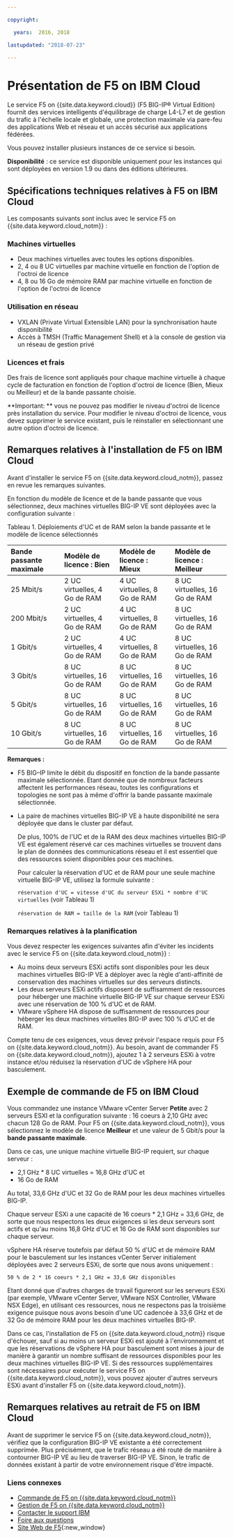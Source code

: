 ```yaml
---

copyright:

  years:  2016, 2018

lastupdated: "2018-07-23"

---
```


# Présentation de F5 on IBM Cloud

Le service F5 on {{site.data.keyword.cloud}} (F5 BIG-IP® Virtual Edition) fournit des services intelligents d'équilibrage de charge L4-L7 et de gestion du trafic à l'échelle locale et globale, une protection maximale via pare-feu des applications Web et réseau et un accès sécurisé aux applications fédérées.

Vous pouvez installer plusieurs instances de ce service si besoin.

**Disponibilité** : ce service est disponible uniquement pour les instances qui sont déployées en version 1.9 ou dans des éditions ultérieures.

## Spécifications techniques relatives à F5 on IBM Cloud

Les composants suivants sont inclus avec le service F5 on {{site.data.keyword.cloud_notm}} :

### Machines virtuelles
* Deux machines virtuelles avec toutes les options disponibles.
* 2, 4 ou 8 UC virtuelles par machine virtuelle en fonction de l'option de l'octroi de licence
* 4, 8 ou 16 Go de mémoire RAM par machine virtuelle en fonction de l'option de l'octroi de licence

### Utilisation en réseau
* VXLAN (Private Virtual Extensible LAN) pour la synchronisation haute disponibilité
* Accès à TMSH (Traffic Management Shell) et à la console de gestion via un réseau de gestion privé

### Licences et frais
Des frais de licence sont appliqués pour chaque machine virtuelle à chaque cycle de facturation en fonction de l'option d'octroi de licence (Bien, Mieux ou Meilleur) et de la bande passante choisie.

**Important: ** vous ne pouvez pas modifier le niveau d'octroi de licence près installation du service. Pour modifier le niveau d'octroi de licence, vous devez supprimer le service existant, puis le réinstaller en sélectionnant une autre option d'octroi de licence.

## Remarques relatives à l'installation de F5 on IBM Cloud

Avant d'installer le service F5 on {{site.data.keyword.cloud_notm}}, passez en revue les remarques suivantes.

En fonction du modèle de licence et de la bande passante que vous sélectionnez, deux machines virtuelles BIG-IP VE sont déployées avec la configuration suivante :

Tableau 1. Déploiements d'UC et de RAM selon la bande passante et le modèle de licence sélectionnés

| Bande passante maximale | Modèle de licence : Bien | Modèle de licence : Mieux | Modèle de licence : Meilleur |
|:------------------|:--------------------|:----------------------|:--------------------|
| 25 Mbit/s           | 2 UC virtuelles, 4 Go de RAM    | 4 UC virtuelles, 8 Go de RAM      | 8 UC virtuelles, 16 Go de RAM   |
| 200 Mbit/s          | 2 UC virtuelles, 4 Go de RAM    | 4 UC virtuelles, 8 Go de RAM      | 8 UC virtuelles, 16 Go de RAM   |
| 1 Gbit/s            | 2 UC virtuelles, 4 Go de RAM    | 4 UC virtuelles, 8 Go de RAM      | 8 UC virtuelles, 16 Go de RAM   |
| 3 Gbit/s            | 8 UC virtuelles, 16 Go de RAM   | 8 UC virtuelles, 16 Go de RAM     | 8 UC virtuelles, 16 Go de RAM   |
| 5 Gbit/s            | 8 UC virtuelles, 16 Go de RAM   | 8 UC virtuelles, 16 Go de RAM     | 8 UC virtuelles, 16 Go de RAM   |
| 10 Gbit/s           | 8 UC virtuelles, 16 Go de RAM   | 8 UC virtuelles, 16 Go de RAM     | 8 UC virtuelles, 16 Go de RAM   |

**Remarques :**

* F5 BIG–IP limite le débit du dispositif en fonction de la bande passante maximale sélectionnée. Etant donnée que de nombreux facteurs affectent les performances réseau, toutes les configurations et topologies ne sont pas à même d'offrir la bande passante maximale sélectionnée.
* La paire de machines virtuelles BIG-IP VE à haute disponibilité ne sera déployée que dans le cluster par défaut.

  De plus, 100% de l'UC et de la RAM des deux machines virtuelles BIG-IP VE est également réservé car ces machines virtuelles se trouvent dans le plan de données des communications réseau et il est essentiel que des ressources soient disponibles pour ces machines.

  Pour calculer la réservation d'UC et de RAM pour une seule machine virtuelle BIG-IP VE, utilisez la formule suivante :

  `réservation d'UC = vitesse d'UC du serveur ESXi * nombre d'UC virtuelles` (voir Tableau 1)

  `réservation de RAM = taille de la RAM` (voir Tableau 1)

### Remarques relatives à la planification
Vous devez respecter les exigences suivantes afin d'éviter les incidents avec le service F5 on {{site.data.keyword.cloud_notm}} :
* Au moins deux serveurs ESXi actifs sont disponibles pour les deux machines virtuelles BIG-IP VE à déployer avec la règle d'anti-affinité de conservation des machines virtuelles sur des serveurs distincts.
* Les deux serveurs ESXi actifs disposent de suffisamment de ressources pour héberger une machine virtuelle BIG-IP VE sur chaque serveur ESXi avec une réservation de 100 % d'UC et de RAM.
* VMware vSphere HA dispose de suffisamment de ressources pour héberger les deux machines virtuelles BIG-IP avec 100 % d'UC et de RAM.

Compte tenu de ces exigences, vous devez prévoir l'espace requis pour F5 on {{site.data.keyword.cloud_notm}}. Au besoin, avant de commander F5 on {{site.data.keyword.cloud_notm}}, ajoutez 1 à 2 serveurs ESXi à votre instance et/ou réduisez la réservation d'UC de vSphere HA pour basculement.

## Exemple de commande de F5 on IBM Cloud

Vous commandez une instance VMware vCenter Server **Petite** avec 2 serveurs ESXI et la configuration suivante : 16 coeurs à 2,10 GHz avec chacun 128 Go de RAM. Pour F5 on {{site.data.keyword.cloud_notm}}, vous sélectionnez le modèle de licence **Meilleur** et une valeur de 5 Gbit/s pour la **bande passante maximale**.

Dans ce cas, une unique machine virtuelle BIG-IP requiert, sur chaque serveur :
* 2,1 GHz * 8 UC virtuelles = 16,8 GHz d'UC et
* 16 Go de RAM

Au total, 33,6 GHz d'UC et 32 Go de RAM pour les deux machines virtuelles BIG-IP.

Chaque serveur ESXi a une capacité de 16 coeurs * 2,1 GHz = 33,6 GHz, de sorte que nous respectons les deux exigences si les deux serveurs sont actifs et qu'au moins 16,8 GHz d'UC et 16 Go de RAM sont disponibles sur chaque serveur.

vSphere HA réserve toutefois par défaut 50 % d'UC et de mémoire RAM pour le basculement sur les instances vCenter Server initialement déployées avec 2 serveurs ESXi, de sorte que nous avons uniquement :

`50 % de 2 * 16 coeurs * 2,1 GHz = 33,6 GHz disponibles`

Etant donné que d'autres charges de travail figureront sur les serveurs ESXi (par exemple, VMware vCenter Server, VMware NSX Controller, VMware NSX Edge), en utilisant ces ressources, nous ne respectons pas la troisième exigence puisque nous avons besoin d'une UC cadencée à 33,6 GHz et de 32 Go de mémoire RAM pour les deux machines virtuelles BIG-IP.

Dans ce cas, l'installation de F5 on {{site.data.keyword.cloud_notm}} risque d'échouer, sauf si au moins un serveur ESXi est ajouté à l'environnement et que les réservations de vSphere HA pour basculement sont mises à jour de manière à garantir un nombre suffisant de ressources disponibles pour les deux machines virtuelles BIG-IP VE. Si des ressources supplémentaires sont nécessaires pour exécuter le service F5 on {{site.data.keyword.cloud_notm}}, vous pouvez ajouter d'autres serveurs ESXi avant d'installer F5 on {{site.data.keyword.cloud_notm}}.

## Remarques relatives au retrait de F5 on IBM Cloud

Avant de supprimer le service F5 on {{site.data.keyword.cloud_notm}}, vérifiez que la configuration BIG-IP VE existante a été correctement supprimée. Plus précisément, que le trafic réseau a été routé de manière à contourner BIG-IP VE au lieu de traverser BIG-IP VE. Sinon, le trafic de données existant à partir de votre environnement risque d'être impacté.

### Liens connexes

* [Commande de F5 on {{site.data.keyword.cloud_notm}}](f5_ordering.html)
* [Gestion de F5 on {{site.data.keyword.cloud_notm}}](managing_f5.html)
* [Contacter le support IBM](../vmonic/trbl_support.html)
* [Foire aux questions](../vmonic/faq.html)
* [Site Web de F5](https://f5.com/){:new_window}
